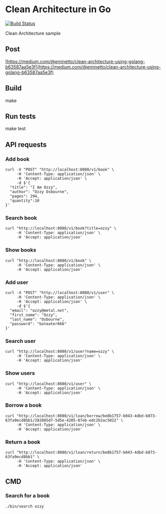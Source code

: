 # Clean Architecture in Go

[![Build Status](https://travis-ci.org/eminetto/clean-architecture-go.svg?branch=master)](https://travis-ci.org/eminetto/clean-architecture-go)

Clean Architecture sample

## Post

[https://medium.com/@eminetto/clean-architecture-using-golang-b63587aa5e3f](https://medium.com/@eminetto/clean-architecture-using-golang-b63587aa5e3f)


## Build

  make

## Run tests

  make test

## API requests 

### Add book

```
curl -X "POST" "http://localhost:8080/v1/book" \
     -H 'Content-Type: application/json' \
     -H 'Accept: application/json' \
     -d $'{
  "title": "I Am Ozzy",
  "author": "Ozzy Osbourne",
  "pages": 294,
  "quantity":10
}'
```
### Search book

```
curl "http://localhost:8080/v1/book?title=ozzy" \
     -H 'Content-Type: application/json' \
     -H 'Accept: application/json'
```

### Show books

```
curl "http://localhost:8080/v1/book" \
     -H 'Content-Type: application/json' \
     -H 'Accept: application/json'
```

### Add user

```
curl -X "POST" "http://localhost:8080/v1/user" \
     -H 'Content-Type: application/json' \
     -H 'Accept: application/json' \
     -d $'{
  "email": "ozzy@metal.net",
  "first_name": "Ozzy",
  "last_name": "Osbourne",
  "password": "bateater666"
}'

```
### Search user

```
curl "http://localhost:8080/v1/user?name=ozzy" \
     -H 'Content-Type: application/json' \
     -H 'Accept: application/json'
```

### Show users

```
curl "http://localhost:8080/v1/user" \
     -H 'Content-Type: application/json' \
     -H 'Accept: application/json'
```


### Borrow a book

```
curl "http://localhost:8080/v1/loan/borrow/be8b1757-b043-4dbd-b873-63fa9ecd8bb1/282885d7-5d5e-4205-87eb-edc2b2ac5022" \
     -H 'Content-Type: application/json' \
     -H 'Accept: application/json'
```

### Return a book

```
curl "http://localhost:8080/v1/loan/return/be8b1757-b043-4dbd-b873-63fa9ecd8bb1" \
     -H 'Content-Type: application/json' \
     -H 'Accept: application/json'
```



## CMD 

### Search for a book

```
./bin/search ozzy
```
